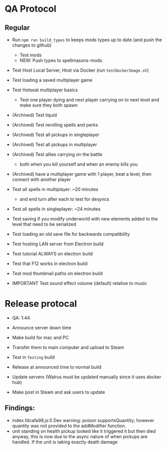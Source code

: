# QA Protocol
## Regular
- Run `npm run build_types` to keeps mods types up to date (and push the changes to github)
    - Test mods
    - NEW: Push types to spellmasons-mods
- Test Host Local Server, Host via Docker (run `testDockerImage.sh`)
- Test loading a saved multiplayer game
- Test Hotseat multiplayer basics
    - Test one player dying and next player carrying on to next level and make sure they both spawn
- (Archived) Test liquid
- (Archived) Test rerolling spells and perks
- (Archived) Test all pickups in singleplayer
- (Archived) Test all pickups in multiplayer
- (Archived) Test allies carrying on the battle
    - both when you kill yourself and when an enemy kills you
- (Archived) have a multiplayer game with 1 player, beat a level, then connect with another player

- Test all spells in multiplayer: ~20 minutes
    - and end turn after each to test for desyncs
- Test all spells in singleplayer: ~24 minutes
- Test saving if you modify underworld with new elements added to the level that need to be serialized
- Test loading an old save file for backwards compatibility
- Test hosting LAN server from Electron build
- Test tutorial ALWAYS on electron build
- Test that F12 works in electron build
- Test mod thumbnail paths on electron build

- IMPORTANT Test sound effect volume (default) relative to music


# Release protocal
- QA: 1:44
- Announce server down time
- Make build for mac and PC
- Transfer them to main computer and upload to Steam
- Test in `Testing` build

- Release at announced time to normal build
- Update servers (Walrus must be updated manually since it uses docker hub)
- Make post in Steam and ask users to update

## Findings:
- index.fdcafa98.js:5 Dev warning: poison supportsQuantity; however quantity was not provided to the addModifier function.
- unit standing on health pickup looked like it triggered it but then died anyway, this is now due to the async nature of when pickups are handled.  If the unit is taking exactly death damage